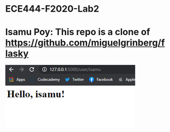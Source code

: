 # ECE444-F2020-Lab2
# Isamu Poy: This repo is a clone of https://github.com/miguelgrinberg/flasky
![dynamic](https://github.com/isamumu/ECE444-F2020-Lab2/blob/master/dynamic%20input.PNG)
